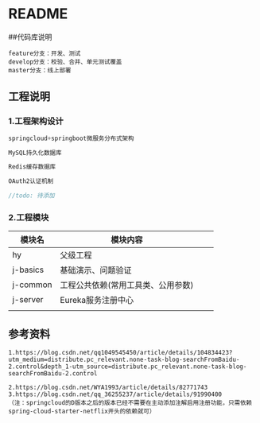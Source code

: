 # README


##代码库说明

```分支意义
feature分支：开发、测试
develop分支：校验、合并、单元测试覆盖
master分支：线上部署
```



## 工程说明

### 1.工程架构设计

```java
springcloud+springboot微服务分布式架构

MySQL持久化数据库

Redis缓存数据库

OAuth2认证机制

//todo: 待添加
```



### 2.工程模块

| 模块名   | 模块内容                           |      |      |
| -------- | ---------------------------------- | ---- | ---- |
| hy       | 父级工程                           |      |      |
| j-basics | 基础演示、问题验证                 |      |      |
| j-common | 工程公共依赖(常用工具类、公用参数) |      |      |
| j-server | Eureka服务注册中心                 |      |      |
|          |                                    |      |      |





## 参考资料

```微服务注册与发现
1.https://blog.csdn.net/qq1049545450/article/details/104834423?utm_medium=distribute.pc_relevant.none-task-blog-searchFromBaidu-2.control&depth_1-utm_source=distribute.pc_relevant.none-task-blog-searchFromBaidu-2.control

2.https://blog.csdn.net/WYA1993/article/details/82771743
3.https://blog.csdn.net/qq_36255237/article/details/91990400
（注：springcloud的D版本之后的版本已经不需要在主动添加注解启用注册功能，只需依赖spring-cloud-starter-netflix开头的依赖就可）


```

